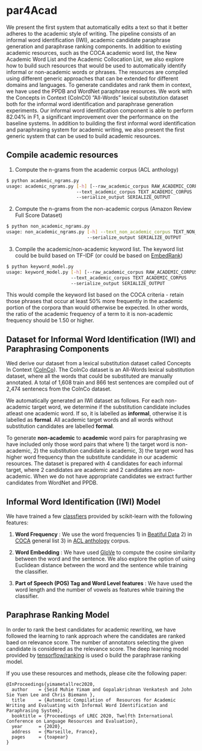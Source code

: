 # par4Acad

We present the first system that automatically edits a text so that it better adheres to the academic style of writing. The pipeline consists of an informal word identification (IWI), academic  candidate  paraphrase generation and paraphrase ranking  components. In addition to existing academic resources, such as the COCA academic word list, the New Academic Word List and the Academic Collocation List, we also explore how to build such resources that would be used to automatically identify informal or  non-academic words or phrases. The resources are compiled using different generic approaches that can be extended for different domains and languages. To generate candidates and rank them in context, we have used the PPDB and WordNet paraphrase resources.  We work with the Concepts in  Context (CoInCO) ”All-Words” lexical substitution dataset both for the informal word identification and paraphrase generation experiments. Our informal word identification component is able to perform 82.04% in F1, a significant improvement over the performance on the baseline systems. In addition to building the first informal word identification and paraphrasing system for academic writing, we also present the first generic system that can be used to build academic resources.

## Compile academic resources

1. Compute the n-grams from the academic corpus (ACL anthology)
```bash
$ python academic_ngrams.py
usage: academic_ngrams.py [-h] [--raw_academic_corpus RAW_ACADEMIC_CORPUS]
                          --text_academic_corpus TEXT_ACADEMIC_CORPUS
                          --serialize_output SERIALIZE_OUTPUT
```

2. Compute the n-grams from the non-academic corpus (Amazon Review Full Score Dataset)
```bash
$ python non_academic_ngrams.py
usage: non_academic_ngrams.py [-h] --text_non_academic_corpus TEXT_NON_ACADEMIC_CORPUS 
                              --serialize_output SERIALIZE_OUTPUT
```

3. Compile the academic/non-academic keyword list. The keyword list could be build based on TF-IDF (or could be based on [EmbedRank](https://github.com/swisscom/ai-research-keyphrase))
```bash
$ python keyword_model.py
usage: keyword_model.py [-h] [--raw_academic_corpus RAW_ACADEMIC_CORPUS]
                        --text_academic_corpus TEXT_ACADEMIC_CORPUS
                        --serialize_output SERIALIZE_OUTPUT
```
This would compile the keyword list based on the COCA criteria - retain those phrases that occur at least 50% more frequently in the academic portion of the corpora than would otherwise be expected. In other words, the ratio of the academic frequency of a term to it is non-academic frequency should be 1.50 or higher.

## Dataset for Informal Word Identification (IWI) and Paraphrasing Components

Wed derive our dataset from a lexical substitution dataset called Concepts In Context ([CoInCo](https://www.ims.uni-stuttgart.de/forschung/ressourcen/korpora/coinco.html)). The CoInCo dataset is an All-Words lexical substitution dataset, where all the words that could be substituted are manually annotated. A total of 1,608 train and 866 test sentences are compiled out of 2,474 sentenecs from the CoInCo dataset. 

We automatically generated an IWI dataset as follows. For each non-academic target word, we determine if the substitution candidate includes atleast one academic word. If so, it is labelled as **informal**, otherwise it is labelled as **formal**. All academic target words and all words without substitution candidates are labelled **formal**.

To generate **non-academic** to **academic** word pairs for paraphrasing we have included only those word pairs that where 1) the target word is non-academic, 2) the substitution candidate is academic, 3) the target word has higher word frequency than the substitute candidate in our academic resources. The dataset is prepared with 4 candidates for each informal target, where 2 candidates are academic and 2 candidates are non-academic. When we do not have appropriate candidates we extract further candidates from WordNet and PPDB.

## Informal Word Identification (IWI) Model

We have trained a few [classfiers](IWI.ipynb) provided by scikit-learn with the following features:

1. **Word Frequency** : We use the word frequencies 1) in [Beatiful Data](https://norvig.com/ngrams/) 2) in [COCA](https://www.english-corpora.org/coca/) general list 3) in [ACL anthology](https://acl-arc.comp.nus.edu.sg/) corpus.

2. **Word Embedding** : We have used [GloVe](https://nlp.stanford.edu/projects/glove/) to compute the cosine similarity between the word and the sentence. We also explore the option of using Euclidean distance between the word and the sentence while training the classifier.

3. **Part of Speech (POS) Tag and Word Level features** : We have used the word length and the number of vowels as features while training the classifier.

## Paraphrase Ranking Model

In order to rank the best candidates for academic rewriting, we have followed the learning to rank approach where the candidates are ranked baed on relevance score. The number of annotators selecting the given candidate is considered as the relevance score. The deep learning model provided by [tensorflow/ranking](https://github.com/tensorflow/ranking) is used o build the paraphrase ranking model.

If you use these resources and methods, please cite the following paper:

```
@InProceedings{yimametallrec2020,
  author    = {Seid Muhie Yimam and Gopalakrishnan Venkatesh and John Sie Yuen Lee and Chris Biemann },
  title     = {Automatic Compilation of  Resources for Academic Writing and Evaluating with Informal Word Identification and Paraphrasing System},
  booktitle = {Proceedings of LREC 2020, Twelfth International Conference on Language Resources and Evaluation},
  year      = {2020},
  address   = {Marseille, France},
  pages     = {toapear}
}
```
